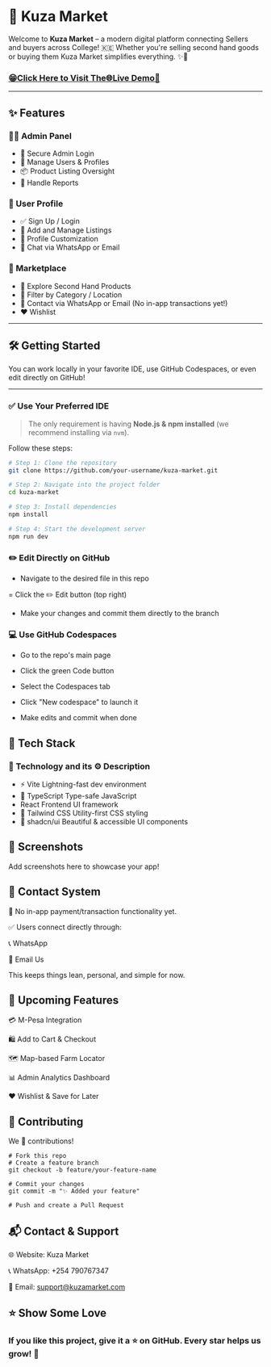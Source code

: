 # 🚀 Kuza Market

Welcome to **Kuza Market** – a modern digital platform connecting Sellers and buyers across College! 🇰🇪 Whether you're selling second hand goods or buying them Kuza Market simplifies everything. ✨📲

### [😁Click Here to Visit The🌐Live Demo🚀](https://kuzamarket2.vercel.app/)
---

## ✨ Features

### 👩‍💼 Admin Panel
- 🔐 Secure Admin Login
- 🧑 Manage Users & Profiles
- 📦 Product Listing Oversight
- 🚨 Handle Reports

### 👤 User Profile
- ✅ Sign Up / Login
- 🧾 Add and Manage Listings
- 📸 Profile Customization
- 💬 Chat via WhatsApp or Email

### 🛒 Marketplace
- 🥬 Explore Second Hand Products
- 📍 Filter by Category / Location
- 📨 Contact via WhatsApp or Email (No in-app transactions yet!)
- ❤️ Wishlist

---

## 🛠️ Getting Started

You can work locally in your favorite IDE, use GitHub Codespaces, or even edit directly on GitHub!

---

### ✅ Use Your Preferred IDE

> The only requirement is having **Node.js & npm installed** (we recommend installing via `nvm`).

Follow these steps:

```bash
# Step 1: Clone the repository
git clone https://github.com/your-username/kuza-market.git

# Step 2: Navigate into the project folder
cd kuza-market

# Step 3: Install dependencies
npm install

# Step 4: Start the development server
npm run dev
```
### ✏️ Edit Directly on GitHub
- Navigate to the desired file in this repo

= Click the ✏️ Edit button (top right)

- Make your changes and commit them directly to the branch

### 💻 Use GitHub Codespaces
- Go to the repo's main page

- Click the green Code button

- Select the Codespaces tab

- Click "New codespace" to launch it

- Make edits and commit when done

## 🧰 Tech Stack

### 🔧 Technology and its ⚙️ Description
- ⚡ Vite	Lightning-fast dev environment
- 📘 TypeScript	Type-safe JavaScript
-  React	Frontend UI framework
- 💨 Tailwind CSS	Utility-first CSS styling
- 🧱 shadcn/ui	Beautiful & accessible UI components

## 📸 Screenshots
Add screenshots here to showcase your app!


## 📲 Contact System
🚫 No in-app payment/transaction functionality yet.

✅ Users connect directly through:

📞 WhatsApp

📧 Email Us

This keeps things lean, personal, and simple for now.

## 🌱 Upcoming Features
💳 M-Pesa Integration

🛍️ Add to Cart & Checkout

🗺️ Map-based Farm Locator

📊 Admin Analytics Dashboard

❤️ Wishlist & Save for Later

## 🤝 Contributing
We 💚 contributions!
```
# Fork this repo
# Create a feature branch
git checkout -b feature/your-feature-name

# Commit your changes
git commit -m "✨ Added your feature"

# Push and create a Pull Request
```

## 📬 Contact & Support
🌐 Website: Kuza Market

📞 WhatsApp: +254 790767347

📧 Email: support@kuzamarket.com

## ⭐ Show Some Love
### If you like this project, give it a ⭐ on GitHub. Every star helps us grow! 💫
